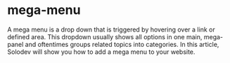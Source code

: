 # mega-menu
A mega menu is a drop down that is triggered by hovering over a link or defined area. This dropdown usually shows all options in one main, mega-panel and oftentimes groups related topics into categories. In this article, Solodev will show you how to add a mega menu to your website.

